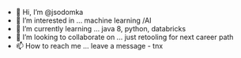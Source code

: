 - 👋 Hi, I’m @jsodomka
- 👀 I’m interested in ... machine learning /AI 
- 🌱 I’m currently learning ... java 8, python, databricks
- 💞️ I’m looking to collaborate on ... just retooling for next career path
- 📫 How to reach me ... leave a message - tnx

<!---
jsodomka/jsodomka is a ✨ special ✨ repository because its `README.md` (this file) appears on your GitHub profile.
You can click the Preview link to take a look at your changes.
--->
